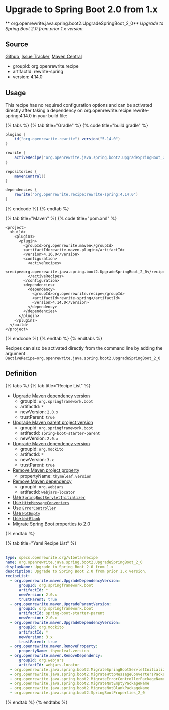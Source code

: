 # Upgrade to Spring Boot 2.0 from 1.x

** org.openrewrite.java.spring.boot2.UpgradeSpringBoot\_2\_0**
_Upgrade to Spring Boot 2.0 from prior 1.x version._

## Source

[Github](https://github.com/openrewrite/rewrite-spring), [Issue Tracker](https://github.com/openrewrite/rewrite-spring/issues), [Maven Central](https://search.maven.org/artifact/org.openrewrite.recipe/rewrite-spring/4.14.0/jar)

* groupId: org.openrewrite.recipe
* artifactId: rewrite-spring
* version: 4.14.0


## Usage

This recipe has no required configuration options and can be activated directly after taking a dependency on org.openrewrite.recipe:rewrite-spring:4.14.0 in your build file:

{% tabs %}
{% tab title="Gradle" %}
{% code title="build.gradle" %}
```groovy
plugins {
    id("org.openrewrite.rewrite") version("5.14.0")
}

rewrite {
    activeRecipe("org.openrewrite.java.spring.boot2.UpgradeSpringBoot_2_0")
}

repositories {
    mavenCentral()
}

dependencies {
    rewrite("org.openrewrite.recipe:rewrite-spring:4.14.0")
}
```
{% endcode %}
{% endtab %}

{% tab title="Maven" %}
{% code title="pom.xml" %}
```markup
<project>
  <build>
    <plugins>
      <plugin>
        <groupId>org.openrewrite.maven</groupId>
        <artifactId>rewrite-maven-plugin</artifactId>
        <version>4.16.0</version>
        <configuration>
          <activeRecipes>
            <recipe>org.openrewrite.java.spring.boot2.UpgradeSpringBoot_2_0</recipe>
          </activeRecipes>
        </configuration>
        <dependencies>
          <dependency>
            <groupId>org.openrewrite.recipe</groupId>
            <artifactId>rewrite-spring</artifactId>
            <version>4.14.0</version>
          </dependency>
        </dependencies>
      </plugin>
    </plugins>
  </build>
</project>
```
{% endcode %}
{% endtab %}
{% endtabs %}

Recipes can also be activated directly from the command line by adding the argument `-DactiveRecipe=org.openrewrite.java.spring.boot2.UpgradeSpringBoot_2_0`

## Definition

{% tabs %}
{% tab title="Recipe List" %}
* [Upgrade Maven dependency version](../../../maven/upgradedependencyversion.md)
  * groupId: `org.springframework.boot`
  * artifactId: `*`
  * newVersion: `2.0.x`
  * trustParent: `true`
* [Upgrade Maven parent project version](../../../maven/upgradeparentversion.md)
  * groupId: `org.springframework.boot`
  * artifactId: `spring-boot-starter-parent`
  * newVersion: `2.0.x`
* [Upgrade Maven dependency version](../../../maven/upgradedependencyversion.md)
  * groupId: `org.mockito`
  * artifactId: `*`
  * newVersion: `3.x`
  * trustParent: `true`
* [Remove Maven project property](../../../maven/removeproperty.md)
  * propertyName: `thymeleaf.version`
* [Remove Maven dependency](../../../maven/removedependency.md)
  * groupId: `org.webjars`
  * artifactId: `webjars-locator`
* [Use `SpringBootServletInitializer`](../../../java/spring/boot2/migratespringbootservletinitializerpackagename.md)
* [Use `HttpMessageConverters`](../../../java/spring/boot2/migratehttpmessageconverterspackagename.md)
* [Use `ErrorController`](../../../java/spring/boot2/migrateerrorcontrollerpackagename.md)
* [Use `NotEmpty`](../../../java/spring/boot2/migratenotemptypackagename.md)
* [Use `NotBlank`](../../../java/spring/boot2/migratenotblankpackagename.md)
* [Migrate Spring Boot properties to 2.0](../../../java/spring/boot2/springbootproperties_2_0.md)

{% endtab %}

{% tab title="Yaml Recipe List" %}
```yaml
---
type: specs.openrewrite.org/v1beta/recipe
name: org.openrewrite.java.spring.boot2.UpgradeSpringBoot_2_0
displayName: Upgrade to Spring Boot 2.0 from 1.x
description: Upgrade to Spring Boot 2.0 from prior 1.x version.
recipeList:
  - org.openrewrite.maven.UpgradeDependencyVersion:
      groupId: org.springframework.boot
      artifactId: *
      newVersion: 2.0.x
      trustParent: true
  - org.openrewrite.maven.UpgradeParentVersion:
      groupId: org.springframework.boot
      artifactId: spring-boot-starter-parent
      newVersion: 2.0.x
  - org.openrewrite.maven.UpgradeDependencyVersion:
      groupId: org.mockito
      artifactId: *
      newVersion: 3.x
      trustParent: true
  - org.openrewrite.maven.RemoveProperty:
      propertyName: thymeleaf.version
  - org.openrewrite.maven.RemoveDependency:
      groupId: org.webjars
      artifactId: webjars-locator
  - org.openrewrite.java.spring.boot2.MigrateSpringBootServletInitializerPackageName
  - org.openrewrite.java.spring.boot2.MigrateHttpMessageConvertersPackageName
  - org.openrewrite.java.spring.boot2.MigrateErrorControllerPackageName
  - org.openrewrite.java.spring.boot2.MigrateNotEmptyPackageName
  - org.openrewrite.java.spring.boot2.MigrateNotBlankPackageName
  - org.openrewrite.java.spring.boot2.SpringBootProperties_2_0

```
{% endtab %}
{% endtabs %}
